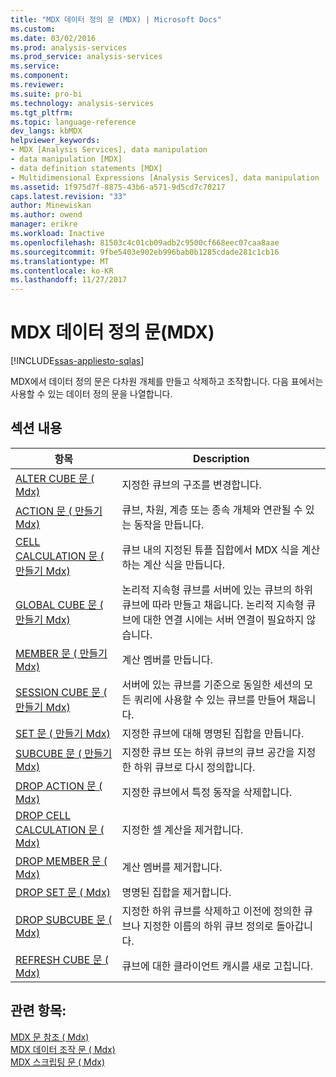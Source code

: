 ```yaml
---
title: "MDX 데이터 정의 문 (MDX) | Microsoft Docs"
ms.custom: 
ms.date: 03/02/2016
ms.prod: analysis-services
ms.prod_service: analysis-services
ms.service: 
ms.component: 
ms.reviewer: 
ms.suite: pro-bi
ms.technology: analysis-services
ms.tgt_pltfrm: 
ms.topic: language-reference
dev_langs: kbMDX
helpviewer_keywords:
- MDX [Analysis Services], data manipulation
- data manipulation [MDX]
- data definition statements [MDX]
- Multidimensional Expressions [Analysis Services], data manipulation
ms.assetid: 1f975d7f-8875-43b6-a571-9d5cd7c70217
caps.latest.revision: "33"
author: Minewiskan
ms.author: owend
manager: erikre
ms.workload: Inactive
ms.openlocfilehash: 81503c4c01cb09adb2c9500cf668eec07caa8aae
ms.sourcegitcommit: 9fbe5403e902eb996bab0b1285cdade281c1cb16
ms.translationtype: MT
ms.contentlocale: ko-KR
ms.lasthandoff: 11/27/2017
---
```

# <a name="mdx-data-definition-statements-mdx"></a>MDX 데이터 정의 문(MDX)
[!INCLUDE[ssas-appliesto-sqlas](../includes/ssas-appliesto-sqlas.md)]

  MDX에서 데이터 정의 문은 다차원 개체를 만들고 삭제하고 조작합니다. 다음 표에서는 사용할 수 있는 데이터 정의 문을 나열합니다.  
  
## <a name="in-this-section"></a>섹션 내용  
  
|항목|Description|  
|-----------|-----------------|  
|[ALTER CUBE 문 &#40; Mdx&#41;](../mdx/mdx-data-definition-alter-cube.md)|지정한 큐브의 구조를 변경합니다.|  
|[ACTION 문 &#40; 만들기 Mdx&#41;](../mdx/mdx-data-definition-create-action.md)|큐브, 차원, 계층 또는 종속 개체와 연관될 수 있는 동작을 만듭니다.|  
|[CELL CALCULATION 문 &#40; 만들기 Mdx&#41;](../mdx/mdx-data-definition-create-cell-calculation.md)|큐브 내의 지정된 튜플 집합에서 MDX 식을 계산하는 계산 식을 만듭니다.|  
|[GLOBAL CUBE 문 &#40; 만들기 Mdx&#41;](../mdx/mdx-data-definition-create-global-cube.md)|논리적 지속형 큐브를 서버에 있는 큐브의 하위 큐브에 따라 만들고 채웁니다. 논리적 지속형 큐브에 대한 연결 시에는 서버 연결이 필요하지 않습니다.|  
|[MEMBER 문 &#40; 만들기 Mdx&#41;](../mdx/mdx-data-definition-create-member.md)|계산 멤버를 만듭니다.|  
|[SESSION CUBE 문 &#40; 만들기 Mdx&#41;](../mdx/mdx-data-definition-create-session-cube.md)|서버에 있는 큐브를 기준으로 동일한 세션의 모든 쿼리에 사용할 수 있는 큐브를 만들어 채웁니다.|  
|[SET 문 &#40; 만들기 Mdx&#41;](../mdx/mdx-data-definition-create-set.md)|지정한 큐브에 대해 명명된 집합을 만듭니다.|  
|[SUBCUBE 문 &#40; 만들기 Mdx&#41;](../mdx/mdx-data-definition-create-subcube.md)|지정한 큐브 또는 하위 큐브의 큐브 공간을 지정한 하위 큐브로 다시 정의합니다.|  
|[DROP ACTION 문 &#40; Mdx&#41;](../mdx/mdx-data-definition-drop-action.md)|지정한 큐브에서 특정 동작을 삭제합니다.|  
|[DROP CELL CALCULATION 문 &#40; Mdx&#41;](../mdx/mdx-data-definition-drop-cell-calculation.md)|지정한 셀 계산을 제거합니다.|  
|[DROP MEMBER 문 &#40; Mdx&#41;](../mdx/mdx-data-definition-drop-member.md)|계산 멤버를 제거합니다.|  
|[DROP SET 문 &#40; Mdx&#41;](../mdx/mdx-data-definition-drop-set.md)|명명된 집합을 제거합니다.|  
|[DROP SUBCUBE 문 &#40; Mdx&#41;](../mdx/mdx-data-definition-drop-subcube.md)|지정한 하위 큐브를 삭제하고 이전에 정의한 큐브나 지정한 이름의 하위 큐브 정의로 돌아갑니다.|  
|[REFRESH CUBE 문 &#40; Mdx&#41;](../mdx/mdx-data-definition-refresh-cube.md)|큐브에 대한 클라이언트 캐시를 새로 고칩니다.|  
  
## <a name="see-also"></a>관련 항목:  
 [MDX 문 참조 &#40; Mdx&#41;](../mdx/mdx-statement-reference-mdx.md)   
 [MDX 데이터 조작 문 &#40; Mdx&#41;](../mdx/mdx-data-manipulation-statements-mdx.md)   
 [MDX 스크립팅 문 &#40; Mdx&#41;](../mdx/mdx-scripting-statements-mdx.md)  
  
  
